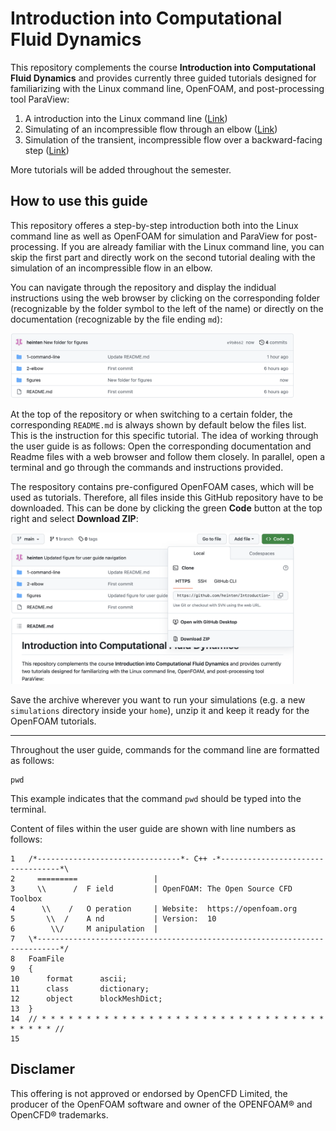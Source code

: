 # Introduction into Computational Fluid Dynamics


This repository complements the course **Introduction into Computational Fluid Dynamics** and provides currently three guided tutorials designed for familiarizing with the Linux command line, OpenFOAM, and post-processing tool ParaView:

 1. A introduction into the Linux command line ([Link](./1-command-line/README.md))
 2. Simulating of an incompressible flow through an elbow ([Link](./2-elbow/README.md))
 3. Simulation of the transient, incompressible flow over a backward-facing step ([Link](./3-backward-step/README.md))

More tutorials will be added throughout the semester.


## How to use this guide

This repository offeres a step-by-step introduction both into the Linux command line as well as OpenFOAM for simulation and ParaView for post-processing. If you are already familiar with the Linux command line, you can skip the first part and directly work on the second tutorial dealing with the simulation of an incompressible flow in an elbow.

You can navigate through the repository and display the indidual instructions using the web browser by clicking on the corresponding folder (recognizable by the folder symbol to the left of the name) or directly on the documentation (recognizable by the file ending `md`):

<img src="./figures/user-guide-navigation.png" width="90%">

At the top of the repository or when switching to a certain folder, the corresponding `README.md` is always shown by default below the files list. This is the instruction for this specific tutorial. The idea of working through the user guide is as follows: Open the corresponding documentation and Readme files with a web browser and follow them closely. In parallel, open a terminal and go through the commands and instructions provided.

The respository contains pre-configured OpenFOAM cases, which will be used as tutorials. Therefore, all files inside this GitHub repository have to be downloaded. This can be done by clicking the green **Code** button at the top right and select **Download ZIP**:

<img src="./figures/user-guide-download.png" width="90%">

Save the archive wherever you want to run your simulations (e.g. a new `simulations` directory inside your `home`), unzip it and keep it ready for the OpenFOAM tutorials.

---

Throughout the user guide, commands for the command line are formatted as follows:
```
pwd
```
This example indicates that the command `pwd` should be typed into the terminal.

Content of files within the user guide are shown with line numbers as follows:

```
1   /*--------------------------------*- C++ -*----------------------------------*\
2     =========                 |
3     \\      /  F ield         | OpenFOAM: The Open Source CFD Toolbox
4      \\    /   O peration     | Website:  https://openfoam.org
5       \\  /    A nd           | Version:  10
6        \\/     M anipulation  |
7   \*---------------------------------------------------------------------------*/
8   FoamFile
9   {
10      format      ascii;
11      class       dictionary;
12      object      blockMeshDict;
13  }
14  // * * * * * * * * * * * * * * * * * * * * * * * * * * * * * * * * * * * * * //
15
```


## Disclamer

This offering is not approved or endorsed by OpenCFD Limited, the producer of the OpenFOAM software and owner of the OPENFOAM® and OpenCFD® trademarks.
